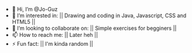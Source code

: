 - 👋 Hi, I’m @Jo-Guz
- 👀 I’m interested in: || Drawing and coding in Java, Javascript, CSS and HTML5 ||
- 💞️ I’m looking to collaborate on: || Simple exercises for begginers ||
- 📫 How to reach me: || Later heh ||
- ⚡ Fun fact: || I'm kinda random ||

<!---
Jo-Guz/Jo-Guz is a ✨ special ✨ repository because its `README.md` (this file) appears on your GitHub profile.
You can click the Preview link to take a look at your changes.
--->
